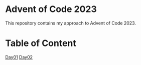 # Advent of Code 2023
This repository contains my approach to Advent of Code 2023.

# Table of Content
[Day01](https://github.com/Ewa-Anna/Advent-of-Code-2023/tree/main/Day_01)
[Day02](https://github.com/Ewa-Anna/Advent-of-Code-2023/tree/main/Day_02)